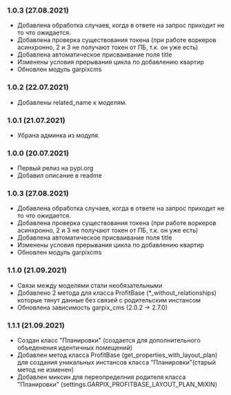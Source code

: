 ### 1.0.3 (27.08.2021)

- Добавлена обработка случаев, когда в ответе на запрос приходит не то что ожидается.
- Добавлена проверка существования токена (при работе воркеров асинхронно, 2 и 3 не получают токен от ПБ, т.к. он уже есть)
- Добавлена автоматическое присваивание поля title
- Изменены условия прерывания цикла по добавлению квартир
- Обновлен модуль garpixcms 

### 1.0.2 (22.07.2021)

- Добавлены related_name к моделям.

### 1.0.1 (21.07.2021)

- Убрана админка из модуля.

### 1.0.0 (20.07.2021)

- Первый релиз на pypi.org
- Добавил описание в readme

### 1.0.3 (27.08.2021)

- Добавлена обработка случаев, когда в ответе на запрос приходит не то что ожидается.
- Добавлена проверка существования токена (при работе воркеров асинхронно, 2 и 3 не получают токен от ПБ, т.к. он уже есть)
- Добавлена автоматическое присваивание поля title
- Изменены условия прерывания цикла по добавлению квартир
- Обновлен модуль garpixcms


### 1.1.0 (21.09.2021)

- Связи между моделями стали необязательными
- Добавлено 2 метода для класса ProfitBase (*_without_relationships) которые тянут данные без связей с родительским инстансом
- Обновлена зависимость garpix_cms (2.0.2 -> 2.7.0)

### 1.1.1 (21.09.2021)

- Создан класс "Планировки" (создается для дополнительного объеденения идентичных помещений)
- Добавлен метод класса ProfitBase (get_properties_with_layout_plan) для создания уникальных инстансов класса "Планировки"(старый метод не изменен)
- Добавлен миксин для переопределния родителя класса "Планировки" (settings.GARPIX_PROFITBASE_LAYOUT_PLAN_MIXIN)

